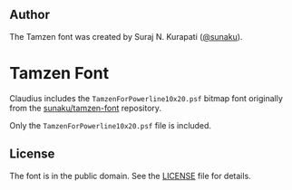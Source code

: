 ## Author

The Tamzen font was created by Suraj N. Kurapati ([@sunaku](https://github.com/sunaku)).

# Tamzen Font

Claudius includes the `TamzenForPowerline10x20.psf` bitmap font originally from the [sunaku/tamzen-font](https://github.com/sunaku/tamzen-font) repository.

Only the `TamzenForPowerline10x20.psf` file is included.

## License

The font is in the public domain. See the [LICENSE](./LICENSE) file for details.